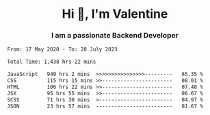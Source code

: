 <h1 align="center">Hi 👋, I'm Valentine</h1>
<h3 align="center">I am a passionate Backend Developer</h3>
<!--START_SECTION:waka-->

```txt
From: 17 May 2020 - To: 28 July 2023

Total Time: 1,438 hrs 22 mins

JavaScript   940 hrs 2 mins  >>>>>>>>>>>>>>>>---------   65.35 %
CSS          115 hrs 15 mins >>-----------------------   08.01 %
HTML         106 hrs 22 mins >>-----------------------   07.40 %
JSX          95 hrs 55 mins  >>-----------------------   06.67 %
SCSS         71 hrs 30 mins  >------------------------   04.97 %
JSON         23 hrs 57 mins  -------------------------   01.67 %
```

<!--END_SECTION:waka-->
